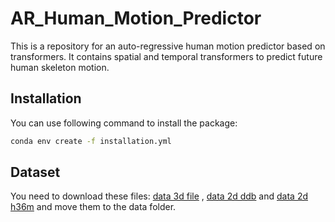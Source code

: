 # AR_Human_Motion_Predictor
This is a repository for an auto-regressive human motion predictor based on transformers. It contains spatial and temporal transformers to predict future human skeleton motion.

## Installation
You can use following command to install the package:
```bash
conda env create -f installation.yml
```

## Dataset
You need to download these files: [data 3d file](https://drive.google.com/file/d/1pNQKtnd1rIl7qPjqIZIJXWDVgisEvabN/view?usp=sharing) , [data 2d ddb](https://drive.google.com/file/d/10bQBVJ59vIh8ep_HfzvqklqhKkUPEAEt/view?usp=sharing) and [data 2d h36m](https://drive.google.com/file/d/1V4Z7kznY_eF-7N_hojniyClmDLPyf-XT/view?usp=sharing) and move them to the data folder.

